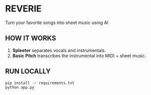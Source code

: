 # REVERIE
Turn your favorite songs into sheet music using AI

## HOW IT WORKS
1. **Spleeter** separates vocals and instrumentals.
2. **Basic Pitch** transcribes the instrumental into MIDI + sheet music.

## RUN LOCALLY
```bash
pip install -r requirements.txt
python app.py